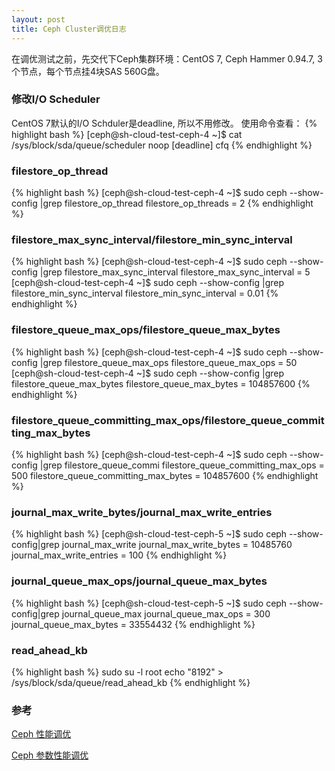 ```yaml
---
layout: post
title: Ceph Cluster调优日志
---
```


在调优测试之前，先交代下Ceph集群环境：CentOS 7, Ceph Hammer 0.94.7, 3个节点，每个节点挂4块SAS 560G盘。

### 修改I/O Scheduler
CentOS 7默认的I/O Schduler是deadline, 所以不用修改。
使用命令查看：
{% highlight bash %}
[ceph@sh-cloud-test-ceph-4 ~]$ cat /sys/block/sda/queue/scheduler 
noop [deadline] cfq 
{% endhighlight %}

### filestore_op_thread 
{% highlight bash %}
[ceph@sh-cloud-test-ceph-4 ~]$ sudo ceph --show-config |grep filestore_op_thread
filestore_op_threads = 2
{% endhighlight %}

### filestore_max_sync_interval/filestore_min_sync_interval
{% highlight bash %}
[ceph@sh-cloud-test-ceph-4 ~]$ sudo ceph --show-config |grep filestore_max_sync_interval
filestore_max_sync_interval = 5
[ceph@sh-cloud-test-ceph-4 ~]$ sudo ceph --show-config |grep filestore_min_sync_interval
filestore_min_sync_interval = 0.01
{% endhighlight %}

### filestore_queue_max_ops/filestore_queue_max_bytes
{% highlight bash %}
[ceph@sh-cloud-test-ceph-4 ~]$ sudo ceph --show-config |grep filestore_queue_max_ops
filestore_queue_max_ops = 50
[ceph@sh-cloud-test-ceph-4 ~]$ sudo ceph --show-config |grep filestore_queue_max_bytes
filestore_queue_max_bytes = 104857600
{% endhighlight %}

### filestore_queue_committing_max_ops/filestore_queue_committing_max_bytes 
{% highlight bash %}
[ceph@sh-cloud-test-ceph-4 ~]$ sudo ceph --show-config |grep filestore_queue_commi
filestore_queue_committing_max_ops = 500
filestore_queue_committing_max_bytes = 104857600
{% endhighlight %}

### journal_max_write_bytes/journal_max_write_entries 
{% highlight bash %}
[ceph@sh-cloud-test-ceph-5 ~]$ sudo ceph --show-config|grep journal_max_write
journal_max_write_bytes = 10485760
journal_max_write_entries = 100
{% endhighlight %}

### journal_queue_max_ops/journal_queue_max_bytes 
{% highlight bash %}
[ceph@sh-cloud-test-ceph-5 ~]$ sudo ceph --show-config|grep journal_queue_max
journal_queue_max_ops = 300
journal_queue_max_bytes = 33554432
{% endhighlight %}

### read_ahead_kb
{% highlight bash %}
sudo su -l root
echo "8192" > /sys/block/sda/queue/read_ahead_kb
{% endhighlight %}


### 参考
[Ceph 性能调优](http://www.oschina.net/translate/ceph-bobtail-jbod-performance-tuning)

[Ceph 参数性能调优](http://blog.csdn.net/changtao381/article/details/49907115)
